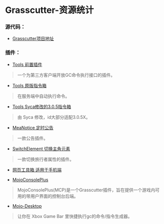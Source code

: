 # Grasscutter-资源统计

### 源代码：

* [Grasscutter项目地址](https://github.com/Grasscutters/Grasscutter)

### 插件： 

* [Tools 前置插件](https://github.com/jie65535/gc-opencommand-plugin)
>一个为第三方客户端开放GC命令执行接口的插件。

* [Tools 原版指令箱](https://github.com/jie65535/GrasscutterCommandGenerator)
>在服务端中自动执行命令。

* [Tools Syca修改的3.0.5指令箱](https://github.com/TeyvatL/GrasscutterTool-3.0.5)
>由 Syca 修改，id大部分适配3.0.5X。

* [MeaNotice 定时公告](https://github.com/Coooookies/Grasscutter-MeaNotice)
>一款公告插件。

* [SwitchElement 切换主角元素](https://github.com/Penelopeep/SwitchElementTraveller)
>一款切换旅行者属性的插件。

* [网页工具箱 适用于手机端](https://github.com/liujiaqi7998/GrasscuttersWebDashboard)

* [MojoConsolePlus](https://github.com/gc-mojoconsole/gc-mojoconsole-backend)
>MojoConsolePlus(MCP)是一个Grasscutter插件，旨在提供一个游戏内可用的带用户界面的控制台后端。

* [Mojo-Desktop](https://github.com/gc-toolkit/Mojo-Desktop)
>让你在 Xbox Game Bar 里快捷执行gc的命令/指令生成器。

